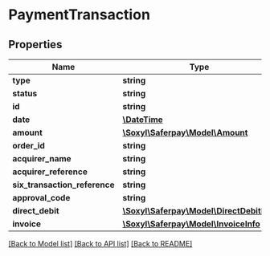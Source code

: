 # PaymentTransaction

## Properties
Name | Type | Description | Notes
------------ | ------------- | ------------- | -------------
**type** | **string** |  | 
**status** | **string** |  | 
**id** | **string** |  | 
**date** | [**\DateTime**](\DateTime.md) |  | 
**amount** | [**\Soxyl\Saferpay\Model\Amount**](Amount.md) |  | 
**order_id** | **string** |  | [optional] 
**acquirer_name** | **string** |  | [optional] 
**acquirer_reference** | **string** |  | [optional] 
**six_transaction_reference** | **string** |  | 
**approval_code** | **string** |  | [optional] 
**direct_debit** | [**\Soxyl\Saferpay\Model\DirectDebitInfo**](DirectDebitInfo.md) |  | [optional] 
**invoice** | [**\Soxyl\Saferpay\Model\InvoiceInfo**](InvoiceInfo.md) |  | [optional] 

[[Back to Model list]](../README.md#documentation-for-models) [[Back to API list]](../README.md#documentation-for-api-endpoints) [[Back to README]](../README.md)


